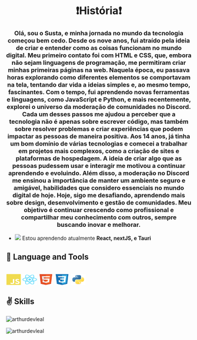 <h1 align="center">❗História❗</h1>
<h3 align="center">Olá, sou o Susta, e minha jornada no mundo da tecnologia começou bem cedo. Desde os nove anos, fui atraído pela ideia de criar e entender como as coisas funcionam no mundo digital. Meu primeiro contato foi com HTML e CSS, que, embora não sejam linguagens de programação, me permitiram criar minhas primeiras páginas na web. Naquela época, eu passava horas explorando como diferentes elementos se comportavam na tela, tentando dar vida a ideias simples e, ao mesmo tempo, fascinantes. Com o tempo, fui aprendendo novas ferramentas e linguagens, como JavaScript e Python, e mais recentemente, explorei o universo da moderação de comunidades no Discord. Cada um desses passos me ajudou a perceber que a tecnologia não é apenas sobre escrever código, mas também sobre resolver problemas e criar experiências que podem impactar as pessoas de maneira positiva. Aos 14 anos, já tinha um bom domínio de várias tecnologias e comecei a trabalhar em projetos mais complexos, como a criação de sites e plataformas de hospedagem. A ideia de criar algo que as pessoas pudessem usar e interagir me motivou a continuar aprendendo e evoluindo. Além disso, a moderação no Discord me ensinou a importância de manter um ambiente seguro e amigável, habilidades que considero essenciais no mundo digital de hoje. Hoje, sigo me desafiando, aprendendo mais sobre design, desenvolvimento e gestão de comunidades. Meu objetivo é continuar crescendo como profissional e compartilhar meu conhecimento com outros, sempre buscando inovar e melhorar.</h3>

- <img src="https://media.giphy.com/media/VgCDAzcKvsR6OM0uWg/giphy.gif" width="16"> Estou aprendendo atualmente **React, nextJS, e Tauri**

## 🔨 Language and Tools

<div style="display: inline_block"><br>
  <img align="center" alt="Rafa-Js" height="30" width="40" src="https://raw.githubusercontent.com/devicons/devicon/master/icons/javascript/javascript-plain.svg">
  <img align="center" alt="Rafa-React" height="30" width="40" src="https://raw.githubusercontent.com/devicons/devicon/master/icons/react/react-original.svg">
  <img align="center" alt="Rafa-HTML" height="30" width="40" src="https://raw.githubusercontent.com/devicons/devicon/master/icons/html5/html5-original.svg">
  <img align="center" alt="Rafa-CSS" height="30" width="40" src="https://raw.githubusercontent.com/devicons/devicon/master/icons/css3/css3-original.svg">
  <img align="center" alt="Rafa-Python" height="30" width="40" src="https://raw.githubusercontent.com/devicons/devicon/master/icons/python/python-original.svg">
</div>

## ✌️ Skills

<p><img align="center" src="https://github-readme-stats.vercel.app/api/top-langs?username=susta-dev&show_icons=true&theme=dracula&locale=en&layout=compact" alt="arthurdevleal" /></p>

<p><img align="center" src="https://github-readme-streak-stats.herokuapp.com/?user=susta-dev&theme=dark" alt="arthurdevleal" /></p>
